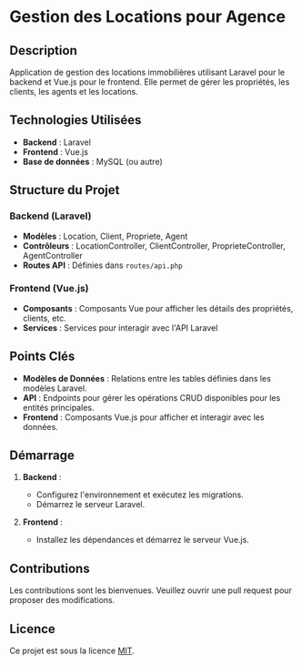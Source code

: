 # Gestion des Locations pour Agence

## Description

Application de gestion des locations immobilières utilisant Laravel pour le backend et Vue.js pour le frontend. Elle permet de gérer les propriétés, les clients, les agents et les locations.

## Technologies Utilisées

- **Backend** : Laravel
- **Frontend** : Vue.js
- **Base de données** : MySQL (ou autre)

## Structure du Projet

### Backend (Laravel)

- **Modèles** : Location, Client, Propriete, Agent
- **Contrôleurs** : LocationController, ClientController, ProprieteController, AgentController
- **Routes API** : Définies dans `routes/api.php`

### Frontend (Vue.js)

- **Composants** : Composants Vue pour afficher les détails des propriétés, clients, etc.
- **Services** : Services pour interagir avec l'API Laravel

## Points Clés

- **Modèles de Données** : Relations entre les tables définies dans les modèles Laravel.
- **API** : Endpoints pour gérer les opérations CRUD disponibles pour les entités principales.
- **Frontend** : Composants Vue.js pour afficher et interagir avec les données.

## Démarrage

1. **Backend** :
   - Configurez l'environnement et exécutez les migrations.
   - Démarrez le serveur Laravel.

2. **Frontend** :
   - Installez les dépendances et démarrez le serveur Vue.js.

## Contributions

Les contributions sont les bienvenues. Veuillez ouvrir une pull request pour proposer des modifications.

## Licence

Ce projet est sous la licence [MIT](LICENSE).
